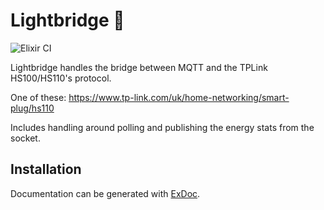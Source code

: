 # Lightbridge 🔌

![Elixir CI](https://github.com/jamesduncombe/lightbridge/workflows/Elixir%20CI/badge.svg)

Lightbridge handles the bridge between MQTT and the TPLink HS100/HS110's protocol.

One of these: https://www.tp-link.com/uk/home-networking/smart-plug/hs110

Includes handling around polling and publishing the energy stats from the
socket.


## Installation

Documentation can be generated with [ExDoc](https://github.com/elixir-lang/ex_doc).

